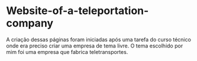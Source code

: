 # Website-of-a-teleportation-company

A criação dessas páginas foram iniciadas após uma tarefa do curso técnico onde era preciso criar uma empresa de tema livre.
O tema escolhido por mim foi uma empresa que fabrica teletransportes.
